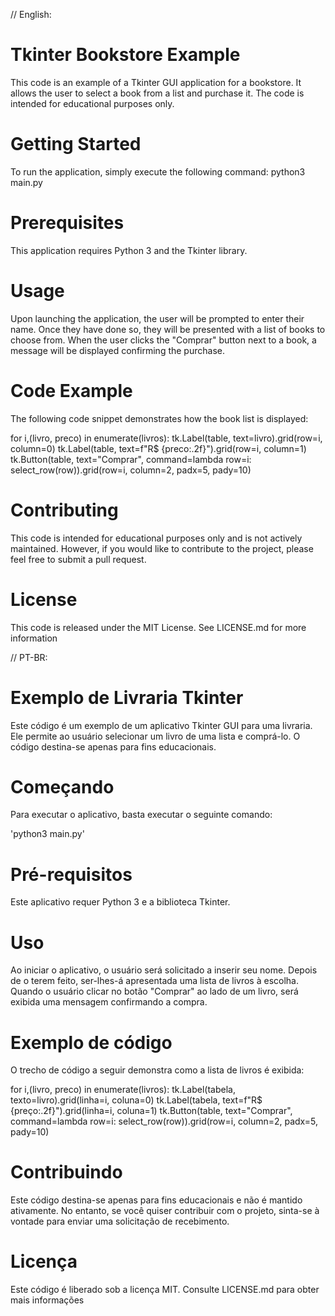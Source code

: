 // English:
# Tkinter Bookstore Example
This code is an example of a Tkinter GUI application for a bookstore. It allows the user to select a book from a list and purchase it. The code is intended for educational purposes only.

# Getting Started
To run the application, simply execute the following command:
python3 main.py

# Prerequisites
This application requires Python 3 and the Tkinter library.

# Usage
Upon launching the application, the user will be prompted to enter their name. Once they have done so, they will be presented with a list of books to choose from. When the user clicks the "Comprar" button next to a book, a message will be displayed confirming the purchase.

# Code Example
The following code snippet demonstrates how the book list is displayed:

for i,(livro, preco) in enumerate(livros):
    tk.Label(table, text=livro).grid(row=i, column=0)
    tk.Label(table, text=f"R$ {preco:.2f}").grid(row=i, column=1)
    tk.Button(table, text="Comprar", command=lambda row=i: select_row(row)).grid(row=i, column=2, padx=5, pady=10)

# Contributing
This code is intended for educational purposes only and is not actively maintained. However, if you would like to contribute to the project, please feel free to submit a pull request.

# License
This code is released under the MIT License. See LICENSE.md for more information


// PT-BR:
# Exemplo de Livraria Tkinter
Este código é um exemplo de um aplicativo Tkinter GUI para uma livraria. Ele permite ao usuário selecionar um livro de uma lista e comprá-lo. O código destina-se apenas para fins educacionais.

# Começando
Para executar o aplicativo, basta executar o seguinte comando:

'python3 main.py'

# Pré-requisitos
Este aplicativo requer Python 3 e a biblioteca Tkinter.

# Uso
Ao iniciar o aplicativo, o usuário será solicitado a inserir seu nome. Depois de o terem feito, ser-lhes-á apresentada uma lista de livros à escolha. Quando o usuário clicar no botão "Comprar" ao lado de um livro, será exibida uma mensagem confirmando a compra.

# Exemplo de código
O trecho de código a seguir demonstra como a lista de livros é exibida:

for i,(livro, preco) in enumerate(livros):
     tk.Label(tabela, texto=livro).grid(linha=i, coluna=0)
     tk.Label(tabela, text=f"R$ {preço:.2f}").grid(linha=i, coluna=1)
     tk.Button(table, text="Comprar", command=lambda row=i: select_row(row)).grid(row=i, column=2, padx=5, pady=10)
		 
# Contribuindo
Este código destina-se apenas para fins educacionais e não é mantido ativamente. No entanto, se você quiser contribuir com o projeto, sinta-se à vontade para enviar uma solicitação de recebimento.

# Licença
Este código é liberado sob a licença MIT. Consulte LICENSE.md para obter mais informações

